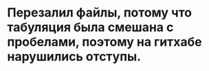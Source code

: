 # Перезалил файлы, потому что табуляция была смешана с пробелами, поэтому на гитхабе нарушились отступы.
